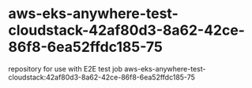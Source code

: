 # aws-eks-anywhere-test-cloudstack-42af80d3-8a62-42ce-86f8-6ea52ffdc185-75
repository for use with E2E test job aws-eks-anywhere-test-cloudstack:42af80d3-8a62-42ce-86f8-6ea52ffdc185-75
